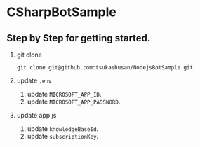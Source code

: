 # CSharpBotSample

## Step by Step for getting started.
1. git clone

    ```
    git clone git@github.com:tsukashusan/NodejsBotSample.git
    ```

1. update `.env`
    1. update `MICROSOFT_APP_ID`.
    1. update `MICROSOFT_APP_PASSWORD`.
1. update app.js
    1. update `knowledgeBaseId`.
    2. update `subscriptionKey`.
